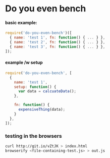 # Do you even bench

#### basic example:

```js
require('do-you-even-bench')([
  { name: 'test 1', fn: function() { ... } },
  { name: 'test 2', fn: function() { ... } },
  { name: 'test 3', fn: function() { ... } },
]);
```

#### example /w setup

```js
require('do-you-even-bench', [
  {
    name: 'test 1',
    setup: function() {
      var data = calcuateData();
    },

    fn: function() { 
      expensiveThing(data); 
    }
  },
]);

```

### testing in the browsers

```sh
curl http://git.io/vZtJK > index.html
browserify <file-containing-test.js> > out.js

```

